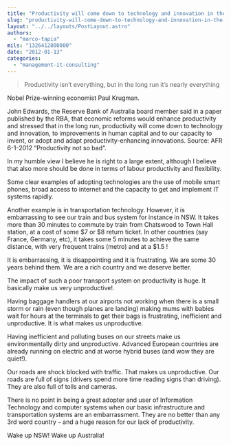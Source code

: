 ```yaml
---
title: "Productivity will come down to technology and innovation in the long term"
slug: "productivity-will-come-down-to-technology-and-innovation-in-the-long-term"
layout: "../../layouts/PostLayout.astro"
authors: 
  - "marco-tapia"
mils: "1326412800000"
date: "2012-01-13"
categories: 
  - "management-it-consulting"
---
```


> Productivity isn’t everything, but in the long run it’s nearly everything

Nobel Prize-winning economist Paul Krugman.

John Edwards, the Reserve Bank of Australia board member said in a paper published by the RBA, that economic reforms would enhance productivity and stressed that in the long run, productivity will come down to technology and innovation, to improvements in human capital and to our capacity to invent, or adopt and adapt productivity-enhancing innovations. Source: AFR 6-1-2012 “Productivity not so bad”.

In my humble view I believe he is right to a large extent, although I believe that also more should be done in terms of labour productivity and flexibility.

Some clear examples of adopting technologies are the use of mobile smart phones, broad access to internet and the capacity to get and implement IT systems rapidly.

Another example is in transportation technology. However, it is embarrassing to see our train and bus system for instance in NSW. It takes more than 30 minutes to commute by train from Chatswood to Town Hall station, at a cost of some $7 or $8 return ticket. In other countries (say France, Germany, etc), it takes some 5 minutes to achieve the same distance, with very frequent trains (metro) and at a $1.5 !

It is embarrassing, it is disappointing and it is frustrating. We are some 30 years behind them. We are a rich country and we deserve better.

The impact of such a poor transport system on productivity is huge. It basically make us very unproductive!.

Having baggage handlers at our airports not working when there is a small storm or rain (even though planes are landing) making mums with babies wait for hours at the terminals to get their bags is frustrating, inefficient and unproductive. It is what makes us unproductive.

Having inefficient and polluting buses on our streets make us environmentally dirty and unproductive. Advanced European countries are already running on electric and at worse hybrid buses (and wow they are quiet!).

Our roads are shock blocked with traffic. That makes us unproductive. Our roads are full of signs (drivers spend more time reading signs than driving). They are also full of tolls and cameras.

There is no point in being a great adopter and user of Information Technology and computer systems when our basic infrastructure and transportation systems are an embarrassment. They are no better than any 3rd word country – and a huge reason for our lack of productivity.

Wake up NSW! Wake up Australia!
